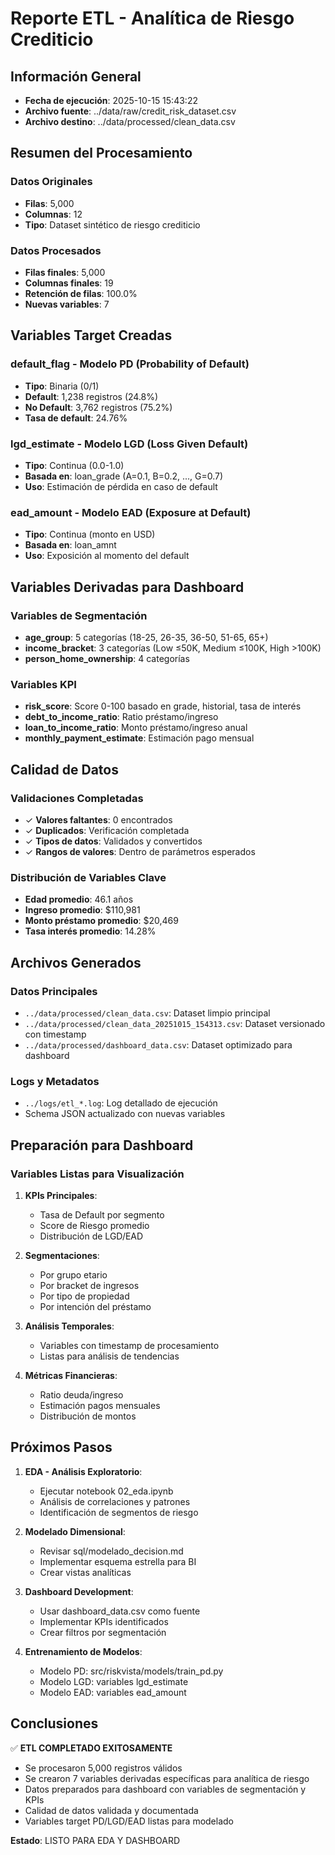 # Reporte ETL - Analítica de Riesgo Crediticio

## Información General
- **Fecha de ejecución**: 2025-10-15 15:43:22
- **Archivo fuente**: ../data/raw/credit_risk_dataset.csv
- **Archivo destino**: ../data/processed/clean_data.csv

## Resumen del Procesamiento

### Datos Originales
- **Filas**: 5,000
- **Columnas**: 12
- **Tipo**: Dataset sintético de riesgo crediticio

### Datos Procesados
- **Filas finales**: 5,000
- **Columnas finales**: 19
- **Retención de filas**: 100.0%
- **Nuevas variables**: 7

## Variables Target Creadas

### default_flag - Modelo PD (Probability of Default)
- **Tipo**: Binaria (0/1)
- **Default**: 1,238 registros (24.8%)
- **No Default**: 3,762 registros (75.2%)
- **Tasa de default**: 24.76%

### lgd_estimate - Modelo LGD (Loss Given Default)
- **Tipo**: Continua (0.0-1.0)
- **Basada en**: loan_grade (A=0.1, B=0.2, ..., G=0.7)
- **Uso**: Estimación de pérdida en caso de default

### ead_amount - Modelo EAD (Exposure at Default)
- **Tipo**: Continua (monto en USD)
- **Basada en**: loan_amnt
- **Uso**: Exposición al momento del default

## Variables Derivadas para Dashboard

### Variables de Segmentación
- **age_group**: 5 categorías (18-25, 26-35, 36-50, 51-65, 65+)
- **income_bracket**: 3 categorías (Low ≤50K, Medium ≤100K, High >100K)
- **person_home_ownership**: 4 categorías

### Variables KPI
- **risk_score**: Score 0-100 basado en grade, historial, tasa de interés
- **debt_to_income_ratio**: Ratio préstamo/ingreso
- **loan_to_income_ratio**: Monto préstamo/ingreso anual
- **monthly_payment_estimate**: Estimación pago mensual

## Calidad de Datos

### Validaciones Completadas
- ✓ **Valores faltantes**: 0 encontrados
- ✓ **Duplicados**: Verificación completada
- ✓ **Tipos de datos**: Validados y convertidos
- ✓ **Rangos de valores**: Dentro de parámetros esperados

### Distribución de Variables Clave
- **Edad promedio**: 46.1 años
- **Ingreso promedio**: $110,981
- **Monto préstamo promedio**: $20,469
- **Tasa interés promedio**: 14.28%

## Archivos Generados

### Datos Principales
- `../data/processed/clean_data.csv`: Dataset limpio principal
- `../data/processed/clean_data_20251015_154313.csv`: Dataset versionado con timestamp
- `../data/processed/dashboard_data.csv`: Dataset optimizado para dashboard

### Logs y Metadatos
- `../logs/etl_*.log`: Log detallado de ejecución
- Schema JSON actualizado con nuevas variables

## Preparación para Dashboard

### Variables Listas para Visualización
1. **KPIs Principales**:
   - Tasa de Default por segmento
   - Score de Riesgo promedio
   - Distribución de LGD/EAD

2. **Segmentaciones**:
   - Por grupo etario
   - Por bracket de ingresos
   - Por tipo de propiedad
   - Por intención del préstamo

3. **Análisis Temporales**:
   - Variables con timestamp de procesamiento
   - Listas para análisis de tendencias

4. **Métricas Financieras**:
   - Ratio deuda/ingreso
   - Estimación pagos mensuales
   - Distribución de montos

## Próximos Pasos

1. **EDA - Análisis Exploratorio**:
   - Ejecutar notebook 02_eda.ipynb
   - Análisis de correlaciones y patrones
   - Identificación de segmentos de riesgo

2. **Modelado Dimensional**:
   - Revisar sql/modelado_decision.md
   - Implementar esquema estrella para BI
   - Crear vistas analíticas

3. **Dashboard Development**:
   - Usar dashboard_data.csv como fuente
   - Implementar KPIs identificados
   - Crear filtros por segmentación

4. **Entrenamiento de Modelos**:
   - Modelo PD: src/riskvista/models/train_pd.py
   - Modelo LGD: variables lgd_estimate
   - Modelo EAD: variables ead_amount

## Conclusiones

✅ **ETL COMPLETADO EXITOSAMENTE**

- Se procesaron 5,000 registros válidos
- Se crearon 7 variables derivadas específicas para analítica de riesgo
- Datos preparados para dashboard con variables de segmentación y KPIs
- Calidad de datos validada y documentada
- Variables target PD/LGD/EAD listas para modelado

**Estado**: LISTO PARA EDA Y DASHBOARD

